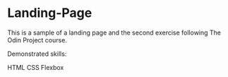 # Landing-Page
This is a sample of a landing page and the second exercise following The Odin Project course.

Demonstrated skills:

HTML CSS Flexbox